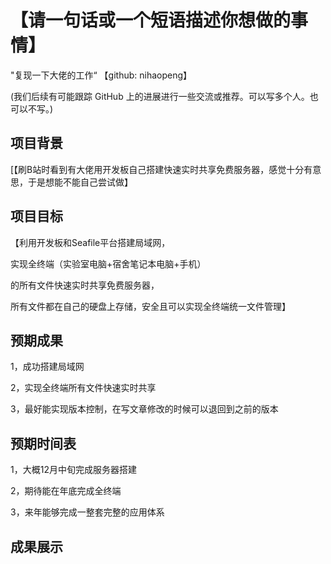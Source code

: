 # 【请一句话或一个短语描述你想做的事情】
"复现一下大佬的工作“
【github: nihaopeng】

(我们后续有可能跟踪 GitHub 上的进展进行一些交流或推荐。可以写多个人。也可以不写。)

## 项目背景
[【刷B站时看到有大佬用开发板自己搭建快速实时共享免费服务器，感觉十分有意思，于是想能不能自己尝试做】

## 项目目标
【利用开发板和Seafile平台搭建局域网，

实现全终端（实验室电脑+宿舍笔记本电脑+手机）

的所有文件快速实时共享免费服务器，

所有文件都在自己的硬盘上存储，安全且可以实现全终端统一文件管理】

## 预期成果
1，成功搭建局域网

2，实现全终端所有文件快速实时共享

3，最好能实现版本控制，在写文章修改的时候可以退回到之前的版本

## 预期时间表
1，大概12月中旬完成服务器搭建

2，期待能在年底完成全终端

3，来年能够完成一整套完整的应用体系

## 成果展示
